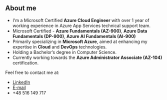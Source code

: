 ## About me
- I'm a Microsoft Certified **Azure Cloud Engineer** with over 1 year of working experience in Azure App Services technical support team. 
- Microsoft Certified - **Azure Fundamentals (AZ-900)**, **Azure Data Fundamentals (DP-900)**, **Azure AI Fundamentals (AI-900)** 
- Primarily specializing in **Microsoft Azure**, aimed at enhancing my expertise in **Сloud** and **DevOps** technologies. 
- Holding a Bachelor’s degree in Computer Science. 
- Currently working towards the **Azure Administrator Associate (AZ-104)** certification. 

Feel free to contact me at:
- [LinkedIn](https://www.linkedin.com/in/dastan-abishev)
- [E-mail](mailto:abish.ev@outlook.com)
- +48 516 149 717
